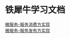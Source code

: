 # 铁犀牛学习文档

[微服务-服务消费方实现](https://github.com/LightMingMing/ironrhino-doc/blob/master/remoting-consumer.md)  
[微服务-服务发布方实现](https://github.com/LightMingMing/ironrhino-doc/blob/master/remoting-provider.md)
